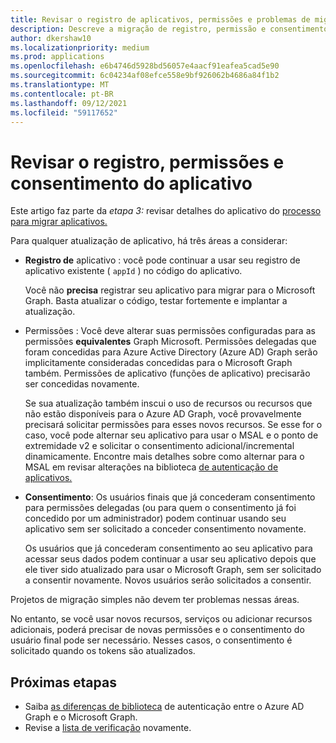 ```yaml
---
title: Revisar o registro de aplicativos, permissões e problemas de migração de consentimento
description: Descreve a migração de registro, permissão e consentimento do aplicativo Azure Active Directory (Azure AD) para a API Graph Microsoft.
author: dkershaw10
ms.localizationpriority: medium
ms.prod: applications
ms.openlocfilehash: e6b4746d5928bd56057e4aacf91eafea5cad5e90
ms.sourcegitcommit: 6c04234af08efce558e9bf926062b4686a84f1b2
ms.translationtype: MT
ms.contentlocale: pt-BR
ms.lasthandoff: 09/12/2021
ms.locfileid: "59117652"
---
```

# <a name="review-app-registration-permissions-and-consent"></a>Revisar o registro, permissões e consentimento do aplicativo

Este artigo faz parte da *etapa 3:* revisar detalhes do aplicativo do [processo para migrar aplicativos.](migrate-azure-ad-graph-planning-checklist.md)

Para qualquer atualização de aplicativo, há três áreas a considerar:

- **Registro de** aplicativo : você pode continuar a usar seu registro de aplicativo existente ( `appId` ) no código do aplicativo.  

    Você não **precisa** registrar seu aplicativo para migrar para o Microsoft Graph. Basta atualizar o código, testar fortemente e implantar a atualização.  

- Permissões : Você deve alterar suas permissões configuradas para as permissões **equivalentes** Graph Microsoft. Permissões delegadas que foram concedidas para Azure Active Directory (Azure AD) Graph serão implicitamente consideradas concedidas para o Microsoft Graph também. Permissões de aplicativo (funções de aplicativo) precisarão ser concedidas novamente.

    Se sua atualização também inscui o uso de recursos ou recursos que não estão disponíveis para o Azure AD Graph, você provavelmente precisará solicitar permissões para esses novos recursos. Se esse for o caso, você pode alternar seu aplicativo para usar o MSAL e o ponto de extremidade v2 e solicitar o consentimento adicional/incremental dinamicamente. Encontre mais detalhes sobre como alternar para o MSAL em revisar alterações na biblioteca [de autenticação de aplicativos.](./migrate-azure-ad-graph-authentication-library.md)

- **Consentimento**: Os usuários finais que já concederam consentimento para permissões delegadas (ou para quem o consentimento já foi concedido por um administrador) podem continuar usando seu aplicativo sem ser solicitado a conceder consentimento novamente.

    Os usuários que já concederam consentimento ao seu aplicativo para acessar seus dados podem continuar a usar seu aplicativo depois que ele tiver sido atualizado para usar o Microsoft Graph, sem ser solicitado a consentir novamente. Novos usuários serão solicitados a consentir.

Projetos de migração simples não devem ter problemas nessas áreas.

No entanto, se você usar novos recursos, serviços ou adicionar recursos adicionais, poderá precisar de novas permissões e o consentimento do usuário final pode ser necessário.  Nesses casos, o consentimento é solicitado quando os tokens são atualizados.

## <a name="next-steps"></a>Próximas etapas

- Saiba [as diferenças de biblioteca](migrate-azure-ad-graph-authentication-library.md) de autenticação entre o Azure AD Graph e o Microsoft Graph.
- Revise a [lista de verificação](migrate-azure-ad-graph-planning-checklist.md) novamente.
